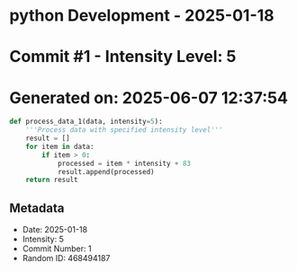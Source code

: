 ﻿# python Development - 2025-01-18
# Commit #1 - Intensity Level: 5
# Generated on: 2025-06-07 12:37:54
```python
def process_data_1(data, intensity=5):
    '''Process data with specified intensity level'''
    result = []
    for item in data:
        if item > 0:
            processed = item * intensity + 83
            result.append(processed)
    return result
```
## Metadata
- Date: 2025-01-18
- Intensity: 5
- Commit Number: 1
- Random ID: 468494187
